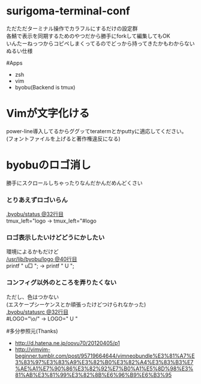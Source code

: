 # surigoma-terminal-conf
ただただターミナル操作でカラフルにするだけの設定群  
各鯖で表示を同期するためのやつだから勝手にforkして編集してもOK  
いんたーねっつからコピペしまくってるのでどっから持ってきたかもわからないぬるい仕様  

#Apps
- zsh
- vim
- byobu(Backend is tmux)

# Vimが文字化ける
power-line導入してるからググッてteratermとかputtyに適応してください。  
(フォントファイルを上げると著作権違反になる)  

# byobuのロゴ消し
勝手にスクロールしちゃったりなんだかんだめんどくさい  
### とりあえずロゴいらん  
  [.byobu/status @32行目](https://github.com/Surigoma/surigoma-teminal-conf/blob/master/.byobu/status#L32)  
  tmux_left="logo → tmux_left="#logo  
### ロゴ表示したいけどどうにかしたい
  環境によるかもだけど  
  [/usr/lib/byobu/logo @40行目](https://github.com/dustinkirkland/byobu/blob/master/usr/lib/byobu/logo#L40)  
  printf " u□ "; → printf " U ";
### コンフィグ以外のところを弄りたくない
  ただし、色はつかない  
  (エスケープシーケンスとか頑張ったけどつけられなかった)  
  [.byobu/statusrc @32行目](https://github.com/Surigoma/surigoma-teminal-conf/blob/master/.byobu/statusrc#L32)  
  #LOGO="\o/" → LOGO=" U "  

#多分参照元(Thanks)
- http://d.hatena.ne.jp/oovu70/20120405/p1
- http://vimvim-beginner.tumblr.com/post/95719664644/vimneobundle%E3%81%A7%E3%83%97%E3%83%A9%E3%82%B0%E3%82%A4%E3%83%B3%E7%AE%A1%E7%90%86%E3%82%92%E7%B0%A1%E5%8D%98%E3%81%AB%E3%81%99%E3%82%8B%E6%96%B9%E6%B3%95
